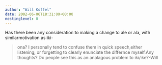 ```yaml
---
author: "Will Koffel"
date: 2002-06-06T18:31:00+00:00
nestinglevel: 0
---
```

Has there been any consideration to making a change to ale or ala, with similarmotivation as iki-
>ona? I personally tend to confuse them in quick speech,either listening, or forgetting to clearly enunciate the differnce myself.Any thoughts? Do people see this as an analagous problem to iki/ike?-Will